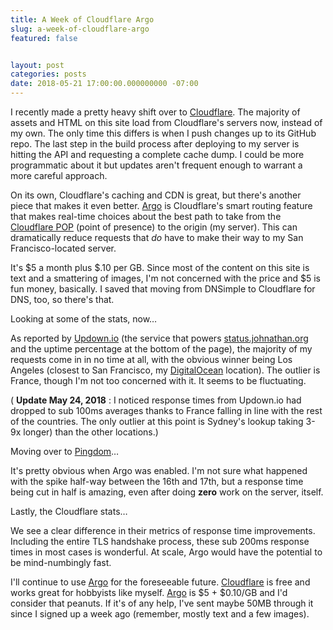```yaml
---
title: A Week of Cloudflare Argo
slug: a-week-of-cloudflare-argo
featured: false


layout: post
categories: posts
date: 2018-05-21 17:00:00.000000000 -07:00
---
```


I recently made a pretty heavy shift over to [Cloudflare](https://cloudflare.com). The majority of assets and HTML on this site load from Cloudflare's servers now, instead of my own. The only time this differs is when I push changes up to its GitHub repo. The last step in the build process after deploying to my server is hitting the API and requesting a complete cache dump. I could be more programmatic about it but updates aren't frequent enough to warrant a more careful approach.

On its own, Cloudflare's caching and CDN is great, but there's another piece that makes it even better. [Argo](https://blog.cloudflare.com/argo/) is Cloudflare's smart routing feature that makes real-time choices about the best path to take from the [Cloudflare POP](https://www.cloudflare.com/network/) (point of presence) to the origin (my server). This can dramatically reduce requests that _do_ have to make their way to my San Francisco-located server.

It's $5 a month plus $.10 per GB. Since most of the content on this site is text and a smattering of images, I'm not concerned with the price and $5 is fun money, basically. I saved that moving from DNSimple to Cloudflare for DNS, too, so there's that.

Looking at some of the stats, now…

<!--missing_image-->

As reported by [Updown.io](https://johnathan.org/goto/updown) (the service that powers [status.johnathan.org](https://status.johnathan.org) and the uptime percentage at the bottom of the page), the majority of my requests come in in no time at all, with the obvious winner being Los Angeles (closest to San Francisco, my [DigitalOcean](https://johnathan.org/goto/digitalocean) location). The outlier is France, though I'm not too concerned with it. It seems to be fluctuating.

( **Update May 24, 2018** : I noticed response times from Updown.io had dropped to sub 100ms averages thanks to France falling in line with the rest of the countries. The only outlier at this point is Sydney's lookup taking 3-9x longer) than the other locations.)

Moving over to [Pingdom](https://pingdom.com)…

<!--missing_image-->

It's pretty obvious when Argo was enabled. I'm not sure what happened with the spike half-way between the 16th and 17th, but a response time being cut in half is amazing, even after doing **zero** work on the server, itself.

Lastly, the Cloudflare stats…

<!--missing_image-->

We see a clear difference in their metrics of response time improvements. Including the entire TLS handshake process, these sub 200ms response times in most cases is wonderful. At scale, Argo would have the potential to be mind-numbingly fast.

I'll continue to use [Argo](https://blog.cloudflare.com/argo/) for the foreseeable future. [Cloudflare](https://cloudflare.com) is free and works great for hobbyists like myself. [Argo](https://blog.cloudflare.com/argo/) is $5 + $0.10/GB and I'd consider that peanuts. If it's of any help, I've sent maybe 50MB through it since I signed up a week ago (remember, mostly text and a few images).

